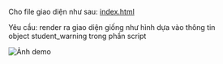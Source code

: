 Cho file giao diện như sau: [index.html](https://techmaster.vn/media/download/source-code/bu0s4ps51co5836g4je0)

Yêu cầu: render ra giao diện giống như hình dựa vào thông tin object student_warning trong phần script

![Ảnh demo](https://techmaster.vn/media/static/9479/bu0s64s51co5836g4jeg)